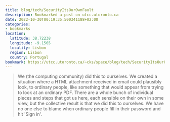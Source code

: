 ```yaml
---
title: blog/tech/SecurityItsOurOwnFault
description: Bookmarked a post on utcc.utoronto.ca
date: 2022-10-30T00:19:35.500341188+02:00
categories:
- bookmarks
location:
  latitude: 38.72238
  longitude: -9.1565
  locality: Lisbon
  region: Lisbon
  country: Portugal
bookmark: https://utcc.utoronto.ca/~cks/space/blog/tech/SecurityItsOurOwnFault
---
```


> We (the computing community) did this to ourselves. We created a situation where a HTML attachment received in email could plausibly look, to ordinary people, like something that would appear from trying to look at an ordinary PDF. There are a whole bunch of individual pieces and steps that got us here, each sensible on their own in some view, but the collective result is that we did this to ourselves. We have no one else to blame when ordinary people fill in their password and hit 'Sign in'.
